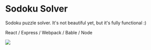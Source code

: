 <h1>Sodoku Solver</h1>

<p>Sodoku puzzle solver. It's not beautiful yet, but it's fully functional :)</p>
<p>React / Express / Webpack / Bable / Node</p>
<img src="https://github.com/vxxce/sodoku_solver/blob/master/Screenshot.png" />
